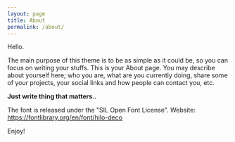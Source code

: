 ```yaml
---
layout: page
title: About
permalink: /about/
---
```


Hello.

The main purpose of this theme is to be as simple as it could be, so you can focus on writing your stuffs. This is your About page. You may describe about yourself here; who you are, what are you currently doing, share some of your projects, your social links and how people can contact you, etc.

**Just write thing that matters..**

The font is released under the "SIL Open Font License".
Website: <https://fontlibrary.org/en/font/hilo-deco>

Enjoy!
